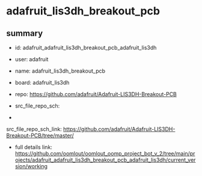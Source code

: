 # adafruit_lis3dh_breakout_pcb
 
## summary 
* id: adafruit_adafruit_lis3dh_breakout_pcb_adafruit_lis3dh
* user: adafruit
* name: adafruit_lis3dh_breakout_pcb
* board: adafruit_lis3dh
* repo: https://github.com/adafruit/Adafruit-LIS3DH-Breakout-PCB



* src_file_repo_sch: 
*
 src_file_repo_sch_link: https://github.com/adafruit/Adafruit-LIS3DH-Breakout-PCB/tree/master/
* full details link: https://github.com/oomlout/oomlout_oomp_project_bot_v_2/tree/main/projects/adafruit_adafruit_lis3dh_breakout_pcb_adafruit_lis3dh/current_version/working  






